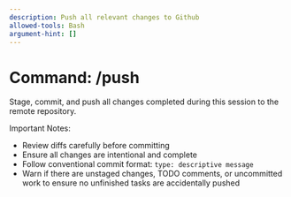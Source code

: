 ```yaml
---
description: Push all relevant changes to Github
allowed-tools: Bash
argument-hint: []
---
```


# Command: /push

Stage, commit, and push all changes completed during this session to the remote repository.

Important Notes:
- Review diffs carefully before committing
- Ensure all changes are intentional and complete
- Follow conventional commit format: `type: descriptive message`
- Warn if there are unstaged changes, TODO comments, or uncommitted work to ensure no unfinished tasks are accidentally pushed
